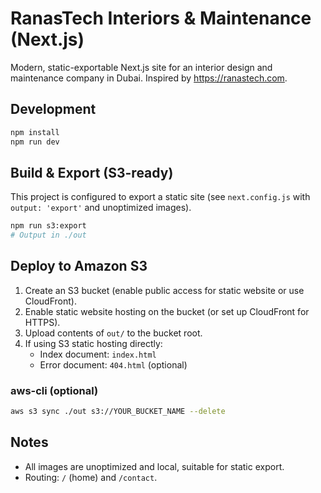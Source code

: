# RanasTech Interiors & Maintenance (Next.js)

Modern, static-exportable Next.js site for an interior design and maintenance company in Dubai. Inspired by https://ranastech.com.

## Development

```bash
npm install
npm run dev
```

## Build & Export (S3-ready)

This project is configured to export a static site (see `next.config.js` with `output: 'export'` and unoptimized images).

```bash
npm run s3:export
# Output in ./out
```

## Deploy to Amazon S3

1. Create an S3 bucket (enable public access for static website or use CloudFront).
2. Enable static website hosting on the bucket (or set up CloudFront for HTTPS).
3. Upload contents of `out/` to the bucket root.
4. If using S3 static hosting directly:
   - Index document: `index.html`
   - Error document: `404.html` (optional)

### aws-cli (optional)

```bash
aws s3 sync ./out s3://YOUR_BUCKET_NAME --delete
```

## Notes

- All images are unoptimized and local, suitable for static export.
- Routing: `/` (home) and `/contact`.

